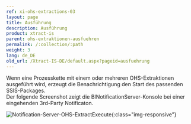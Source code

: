 ```yaml
---
ref: xi-ohs-extractions-03
layout: page
title: Ausführung
description: Ausführung
product: xtract-is
parent: ohs-extraktionen-ausfuehren
permalink: /:collection/:path
weight: 3
lang: de_DE
old_url: /Xtract-IS-DE/default.aspx?pageid=ausfuehrung
---
```

Wenn eine Prozesskette mit einem oder mehreren OHS-Extraktionen ausgeführt wird, erzeugt die Benachrichtigung den Start des passenden SSIS-Packages.<br>
Der folgende Screenshot zeigt die BINotificationServer-Konsole bei einer eingehenden 3rd-Party Notificaton.

![Notification-Server-OHS-ExtractExecute](/img/content/Notification-Server-OHS-ExtractExecute.png){:class="img-responsive"}